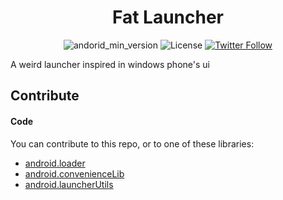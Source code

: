 
<div align="center">
  <h1>Fat Launcher</h1>
</div>
<div align="center">

![andorid_min_version](https://img.shields.io/badge/minSdk-26-3DDC84?logo=android&logoColor=3DDC84)
![License](https://img.shields.io/github/license/lposidon/android.FatLauncher?color=ff8800)
[![Twitter Follow](https://img.shields.io/twitter/follow/posidon?color=219DE9&label=Follow&logo=twitter&logoColor=219DE9&style=flat)](https://twitter.com/posidon)

</div>

A weird launcher inspired in windows phone's ui


## Contribute

#### Code
You can contribute to this repo, or to one of these libraries:
 - [android.loader](https://github.com/lposidon/android.loader)
 - [android.convenienceLib](https://github.com/lposidon/android.convenienceLib)
 - [android.launcherUtils](https://github.com/lposidon/android.launcherUtils)
